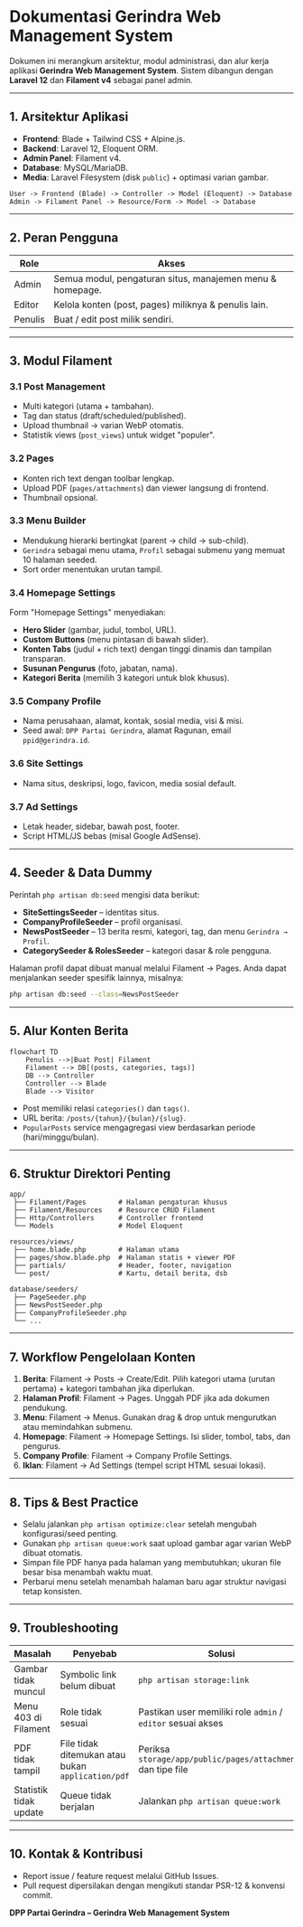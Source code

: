 # Dokumentasi Gerindra Web Management System

Dokumen ini merangkum arsitektur, modul administrasi, dan alur kerja aplikasi **Gerindra Web Management System**. Sistem dibangun dengan **Laravel 12** dan **Filament v4** sebagai panel admin.

---

## 1. Arsitektur Aplikasi
- **Frontend**: Blade + Tailwind CSS + Alpine.js.
- **Backend**: Laravel 12, Eloquent ORM.
- **Admin Panel**: Filament v4.
- **Database**: MySQL/MariaDB.
- **Media**: Laravel Filesystem (disk `public`) + optimasi varian gambar.

```
User -> Frontend (Blade) -> Controller -> Model (Eloquent) -> Database
Admin -> Filament Panel -> Resource/Form -> Model -> Database
```

---

## 2. Peran Pengguna
| Role | Akses |
| --- | --- |
| Admin | Semua modul, pengaturan situs, manajemen menu & homepage. |
| Editor | Kelola konten (post, pages) miliknya & penulis lain. |
| Penulis | Buat / edit post milik sendiri. |

---

## 3. Modul Filament
### 3.1 Post Management
- Multi kategori (utama + tambahan).
- Tag dan status (draft/scheduled/published).
- Upload thumbnail -> varian WebP otomatis.
- Statistik views (`post_views`) untuk widget "populer".

### 3.2 Pages
- Konten rich text dengan toolbar lengkap.
- Upload PDF (`pages/attachments`) dan viewer langsung di frontend.
- Thumbnail opsional.

### 3.3 Menu Builder
- Mendukung hierarki bertingkat (parent → child → sub-child).
- `Gerindra` sebagai menu utama, `Profil` sebagai submenu yang memuat 10 halaman seeded.
- Sort order menentukan urutan tampil.

### 3.4 Homepage Settings
Form "Homepage Settings" menyediakan:
- **Hero Slider** (gambar, judul, tombol, URL).
- **Custom Buttons** (menu pintasan di bawah slider).
- **Konten Tabs** (judul + rich text) dengan tinggi dinamis dan tampilan transparan.
- **Susunan Pengurus** (foto, jabatan, nama).
- **Kategori Berita** (memilih 3 kategori untuk blok khusus).

### 3.5 Company Profile
- Nama perusahaan, alamat, kontak, sosial media, visi & misi.
- Seed awal: `DPP Partai Gerindra`, alamat Ragunan, email `ppid@gerindra.id`.

### 3.6 Site Settings
- Nama situs, deskripsi, logo, favicon, media sosial default.

### 3.7 Ad Settings
- Letak header, sidebar, bawah post, footer.
- Script HTML/JS bebas (misal Google AdSense).

---

## 4. Seeder & Data Dummy
Perintah `php artisan db:seed` mengisi data berikut:
- **SiteSettingsSeeder** – identitas situs.
- **CompanyProfileSeeder** – profil organisasi.
- **NewsPostSeeder** – 13 berita resmi, kategori, tag, dan menu `Gerindra → Profil`.
- **CategorySeeder & RolesSeeder** – kategori dasar & role pengguna.

Halaman profil dapat dibuat manual melalui Filament → Pages. Anda dapat menjalankan seeder spesifik lainnya, misalnya:
```bash
php artisan db:seed --class=NewsPostSeeder
```

---

## 5. Alur Konten Berita
```mermaid
flowchart TD
    Penulis -->|Buat Post| Filament
    Filament --> DB[(posts, categories, tags)]
    DB --> Controller
    Controller --> Blade
    Blade --> Visitor
```
- Post memiliki relasi `categories()` dan `tags()`.
- URL berita: `/posts/{tahun}/{bulan}/{slug}`.
- `PopularPosts` service mengagregasi view berdasarkan periode (hari/minggu/bulan).

---

## 6. Struktur Direktori Penting
```
app/
 ├── Filament/Pages        # Halaman pengaturan khusus
 ├── Filament/Resources    # Resource CRUD Filament
 ├── Http/Controllers      # Controller frontend
 └── Models                # Model Eloquent

resources/views/
 ├── home.blade.php        # Halaman utama
 ├── pages/show.blade.php  # Halaman statis + viewer PDF
 ├── partials/             # Header, footer, navigation
 └── post/                 # Kartu, detail berita, dsb

database/seeders/
 ├── PageSeeder.php
 ├── NewsPostSeeder.php
 ├── CompanyProfileSeeder.php
 └── ...
```

---

## 7. Workflow Pengelolaan Konten
1. **Berita**: Filament → Posts → Create/Edit. Pilih kategori utama (urutan pertama) + kategori tambahan jika diperlukan.
2. **Halaman Profil**: Filament → Pages. Unggah PDF jika ada dokumen pendukung.
3. **Menu**: Filament → Menus. Gunakan drag & drop untuk mengurutkan atau memindahkan submenu.
4. **Homepage**: Filament → Homepage Settings. Isi slider, tombol, tabs, dan pengurus.
5. **Company Profile**: Filament → Company Profile Settings.
6. **Iklan**: Filament → Ad Settings (tempel script HTML sesuai lokasi).

---

## 8. Tips & Best Practice
- Selalu jalankan `php artisan optimize:clear` setelah mengubah konfigurasi/seed penting.
- Gunakan `php artisan queue:work` saat upload gambar agar varian WebP dibuat otomatis.
- Simpan file PDF hanya pada halaman yang membutuhkan; ukuran file besar bisa menambah waktu muat.
- Perbarui menu setelah menambah halaman baru agar struktur navigasi tetap konsisten.

---

## 9. Troubleshooting
| Masalah | Penyebab | Solusi |
| --- | --- | --- |
| Gambar tidak muncul | Symbolic link belum dibuat | `php artisan storage:link` |
| Menu 403 di Filament | Role tidak sesuai | Pastikan user memiliki role `admin` / `editor` sesuai akses |
| PDF tidak tampil | File tidak ditemukan atau bukan `application/pdf` | Periksa `storage/app/public/pages/attachments` dan tipe file |
| Statistik tidak update | Queue tidak berjalan | Jalankan `php artisan queue:work`

---

## 10. Kontak & Kontribusi
- Report issue / feature request melalui GitHub Issues.
- Pull request dipersilakan dengan mengikuti standar PSR-12 & konvensi commit.

**DPP Partai Gerindra – Gerindra Web Management System**
